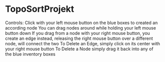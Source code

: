 # TopoSortProjekt

Controls:
  Click with your left mouse button on the blue boxes to created an according node
  You can drag nodes around while holding your left mouse button down
  If you drag from a node with your right mouse button, you create an edge instead, releasing the right mouse button over a different node, will connect the two
  To Delete an Edge, simply click on its center with your right mouse button
  To Delete a Node simply drag it back into any of the blue inventory boxes
